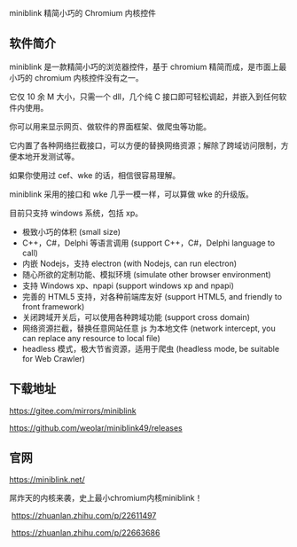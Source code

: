 

miniblink 精简小巧的 Chromium 内核控件



## 软件简介

miniblink 是一款精简小巧的浏览器控件，基于 chromium 精简而成，是市面上最小巧的 chromium 内核控件没有之一。

它仅 10 余 M 大小，只需一个 dll，几个纯 C 接口即可轻松调起，并嵌入到任何软件内使用。

你可以用来显示网页、做软件的界面框架、做爬虫等功能。

它内置了各种网络拦截接口，可以方便的替换网络资源；解除了跨域访问限制，方便本地开发测试等。

如果你使用过 cef、wke 的话，相信很容易理解。

miniblink 采用的接口和 wke 几乎一模一样，可以算做 wke 的升级版。

目前只支持 windows 系统，包括 xp。

- 极致小巧的体积 (small size)
- C++，C#，Delphi 等语言调用 (support C++，C#，Delphi language to call)
- 内嵌 Nodejs，支持 electron (with Nodejs, can run electron)
- 随心所欲的定制功能、模拟环境 (simulate other browser environment)
- 支持 Windows xp、npapi (support windows xp and npapi)
- 完善的 HTML5 支持，对各种前端库友好 (support HTML5, and friendly to front framework)
- 关闭跨域开关后，可以使用各种跨域功能 (support cross domain)
- 网络资源拦截，替换任意网站任意 js 为本地文件 (network intercept, you can replace any resource to local file)
- headless 模式，极大节省资源，适用于爬虫 (headless mode, be suitable for Web Crawler)



## 下载地址

https://gitee.com/mirrors/miniblink 

https://github.com/weolar/miniblink49/releases



## 官网

https://miniblink.net/ 

屌炸天的内核来袭，史上最小chromium内核miniblink！

​	https://zhuanlan.zhihu.com/p/22611497

​	https://zhuanlan.zhihu.com/p/22663686